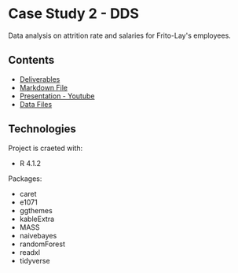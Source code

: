 # Case Study 2 - DDS
Data analysis on attrition rate and salaries for Frito-Lay's employees.

## Contents
* [Deliverables](https://github.com/boneeyah/Case-Study-2-DDS/tree/main/Deliverables)
* [Markdown File](https://boneeyah.github.io/casestudy2.html)
* [Presentation - Youtube](https://youtu.be/J8LCQuIscLE)
* [Data Files](https://github.com/boneeyah/Case-Study-2-DDS/tree/main/Data%20Files)

## Technologies
Project is craeted with:
* R 4.1.2

Packages:
* caret
* e1071
* ggthemes
* kableExtra
* MASS
* naivebayes
* randomForest
* readxl
* tidyverse
